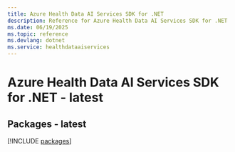 ```yaml
---
title: Azure Health Data AI Services SDK for .NET
description: Reference for Azure Health Data AI Services SDK for .NET
ms.date: 06/19/2025
ms.topic: reference
ms.devlang: dotnet
ms.service: healthdataaiservices
---
```

# Azure Health Data AI Services SDK for .NET - latest
## Packages - latest
[!INCLUDE [packages](health-data-ai-services-index.md)]